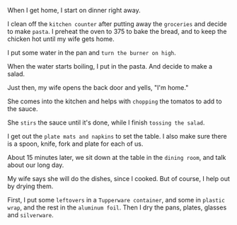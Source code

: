 When I get home, I start on dinner right away. 

I clean off the `kitchen counter` after putting away the `groceries` and decide to make `pasta`. I preheat the oven to 375 to bake the bread, and to keep the chicken hot until my wife gets home. 

I put some water in the pan and `turn the burner on high`.

When the water starts boiling, I put in the pasta. And decide to make a salad.

Just then, my wife opens the back door and yells, "I'm home."

She comes into the kitchen and helps with `chopping` the tomatos to add to the sauce.

She `stirs` the sauce until it's done, while I finish `tossing the salad`.

I get out the `plate mats and napkins` to set the table. I also make sure there is a spoon, knife, fork and plate for each of us.

About 15 minutes later, we sit down at the table in the `dining room`, and talk about our long day.

My wife says she will do the dishes, since I cooked. But of course, I help out by drying them.

First, I put some `leftovers` in a `Tupperware container`, and some in `plastic wrap`, and the rest in the `aluminum foil`. Then I dry the pans, plates, glasses and `silverware`.
